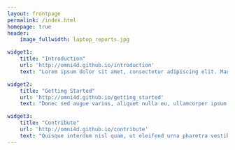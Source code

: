 ```yaml
---
layout: frontpage
permalink: /index.html
homepage: true
header:
    image_fullwidth: laptop_reports.jpg

widget1:
    title: "Introduction"
    url: 'http://omni4d.github.io/introduction'
    text: "Lorem ipsum dolor sit amet, consectetur adipiscing elit. Mauris hendrerit purus dui, a fermentum magna accumsan sed. Quisque sit amet mi sed dui aliquet iaculis. Proin mollis risus nisl."

widget2:
    title: "Getting Started"
    url: 'http://omni4d.github.io/getting_started'
    text: "Donec sed augue varius, aliquet nulla eu, ullamcorper ipsum. Nunc quis elit risus. Vivamus fringilla felis non egestas gravida. Sed accumsan mauris vel vehicula euismod. Fusce nibh sem, posuere vel nisi sed, imperdiet aliquet nibh. Aenean varius ante eget erat tincidunt malesuada."

widget3:
    title: "Contribute"
    url: 'http://omni4d.github.io/contribute'
    text: "Quisque interdum nisl quam, ut eleifend urna pharetra vestibulum. Integer sodales ullamcorper ligula, non elementum sem porttitor sit amet."
---
```

